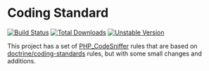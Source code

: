 # Coding Standard


[![Build Status](https://travis-ci.org/TimoZachi/coding-standard.svg?branch=master)](https://travis-ci.org/TimoZachi/coding-standard)
[![Total Downloads](https://img.shields.io/packagist/dt/tzachi/coding-standard.svg)](ttps://packagist.org/packages/tzachi/coding-standard)
[![Unstable Version](https://img.shields.io/packagist/vpre/tzachi/coding-standard.svg?label=unstable)](https://packagist.org/packages/tzachi/coding-standard)

This project has a set of [PHP_CodeSniffer](https://github.com/squizlabs/PHP_CodeSniffer) rules that are based on
[doctrine/coding-standards](https://github.com/doctrine/coding-standard) rules, but with some small changes and
additions.
